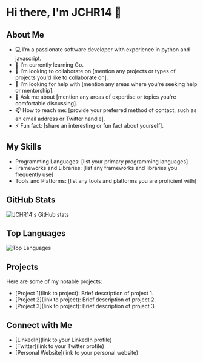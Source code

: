 # Hi there, I'm JCHR14 👋

## About Me

- 💻 I’m a passionate software developer with experience in python and javascript.
- 🌱 I’m currently learning Go.
- 👯 I’m looking to collaborate on [mention any projects or types of projects you'd like to collaborate on].
- 🤔 I’m looking for help with [mention any areas where you're seeking help or mentorship].
- 💬 Ask me about [mention any areas of expertise or topics you're comfortable discussing].
- 📫 How to reach me: [provide your preferred method of contact, such as an email address or Twitter handle].
- ⚡ Fun fact: [share an interesting or fun fact about yourself].

## My Skills

- Programming Languages: [list your primary programming languages]
- Frameworks and Libraries: [list any frameworks and libraries you frequently use]
- Tools and Platforms: [list any tools and platforms you are proficient with]

## GitHub Stats

![JCHR14's GitHub stats](https://github-readme-stats.vercel.app/api?username=JCHR14&show_icons=true&theme=radical)

## Top Languages

![Top Languages](https://github-readme-stats.vercel.app/api/top-langs/?username=JCHR14&layout=compact&theme=radical)

## Projects

Here are some of my notable projects:

- [Project 1](link to project): Brief description of project 1.
- [Project 2](link to project): Brief description of project 2.
- [Project 3](link to project): Brief description of project 3.

## Connect with Me

- [LinkedIn](link to your LinkedIn profile)
- [Twitter](link to your Twitter profile)
- [Personal Website](link to your personal website)
